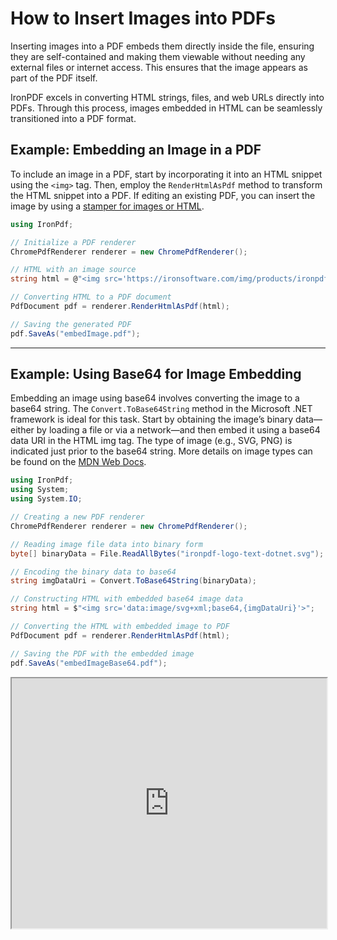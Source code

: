 # How to Insert Images into PDFs

Inserting images into a PDF embeds them directly inside the file, ensuring they are self-contained and making them viewable without needing any external files or internet access. This ensures that the image appears as part of the PDF itself.

IronPDF excels in converting HTML strings, files, and web URLs directly into PDFs. Through this process, images embedded in HTML can be seamlessly transitioned into a PDF format.

## Example: Embedding an Image in a PDF

To include an image in a PDF, start by incorporating it into an HTML snippet using the `<img>` tag. Then, employ the `RenderHtmlAsPdf` method to transform the HTML snippet into a PDF. If editing an existing PDF, you can insert the image by using a [stamper for images or HTML](https://ironpdf.com/how-to/custom-watermark/).

```cs
using IronPdf;

// Initialize a PDF renderer
ChromePdfRenderer renderer = new ChromePdfRenderer();

// HTML with an image source
string html = @"<img src='https://ironsoftware.com/img/products/ironpdf-logo-text-dotnet.svg'>";

// Converting HTML to a PDF document
PdfDocument pdf = renderer.RenderHtmlAsPdf(html);

// Saving the generated PDF
pdf.SaveAs("embedImage.pdf");
```

<hr>

## Example: Using Base64 for Image Embedding

Embedding an image using base64 involves converting the image to a base64 string. The `Convert.ToBase64String` method in the Microsoft .NET framework is ideal for this task. Start by obtaining the image’s binary data—either by loading a file or via a network—and then embed it using a base64 data URI in the HTML img tag. The type of image (e.g., SVG, PNG) is indicated just prior to the base64 string. More details on image types can be found on the [MDN Web Docs](https://developer.mozilla.org/en-US/docs/Web/Media/Formats/Image_types).

```cs
using IronPdf;
using System;
using System.IO;

// Creating a new PDF renderer
ChromePdfRenderer renderer = new ChromePdfRenderer();

// Reading image file data into binary form
byte[] binaryData = File.ReadAllBytes("ironpdf-logo-text-dotnet.svg");

// Encoding the binary data to base64
string imgDataUri = Convert.ToBase64String(binaryData);

// Constructing HTML with embedded base64 image data
string html = $"<img src='data:image/svg+xml;base64,{imgDataUri}'>";

// Converting the HTML with embedded image to PDF
PdfDocument pdf = renderer.RenderHtmlAsPdf(html);

// Saving the PDF with the embedded image
pdf.SaveAs("embedImageBase64.pdf");
```

<iframe loading="lazy" src="https://ironpdf.com/static-assets/pdf/how-to/add-images-to-pdfs/embedImageBase64.pdf" width="100%" height="400px">
</iframe>